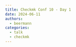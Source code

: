 ```yaml
---
title: Checkmk Conf 10 - Day 1
date: 2024-06-11
authors:
  - beermann
categories:
  - talk
  - checkmk
---
```

